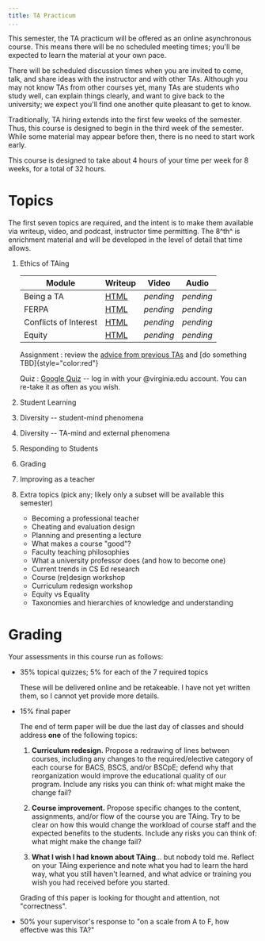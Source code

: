 ```yaml
---
title: TA Practicum
...
```


This semester, the TA practicum will be offered as an online asynchronous course.
This means there will be no scheduled meeting times; you'll be expected to learn the material at your own pace.

There will be scheduled discussion times when you are invited to come, talk, and share ideas with the instructor and with other TAs.
Although you may not know TAs from other courses yet, many TAs are students who study well, can explain things clearly, and want to give back to the university; we expect you'll find one another quite pleasant to get to know.

Traditionally, TA hiring extends into the first few weeks of the semester.
Thus, this course is designed to begin in the third week of the semester.
While some material may appear before then, there is no need to start work early.

This course is designed to take about 4 hours of your time per week for 8 weeks, for a total of 32 hours.

# Topics

The first seven topics are required, and the intent is to make them available via writeup, video, and podcast, instructor time permitting.
The 8^th^ is enrichment material and will be developed in the level of detail that time allows.

1. Ethics of TAing
    
    Module | Writeup | Video | Audio
    ------ | ------- | ----- | -----
    Being a TA | [HTML](taing.html) | *pending* | *pending*
    FERPA | [HTML](ferpa.html) | *pending* | *pending*
    Conflicts of Interest | [HTML](coi.html) | *pending* | *pending*
    Equity | [HTML](equity.html) | *pending* | *pending*
    
    Assignment
    :   review the [advice from previous TAs](advice.html) and [do something TBD]{style="color:red"}
    
    Quiz
    :   [Google Quiz](https://docs.google.com/forms/d/e/1FAIpQLSfAqYcoh-rwFxmR0wcboSX1N2nKM8UzJRVsvu-bLRAXieyAbQ/viewform?usp=sf_link) -- log in with your @virginia.edu account. You can re-take it as often as you wish.

2. Student Learning
3. Diversity -- student-mind phenomena
4. Diversity -- TA-mind and external phenomena
5. Responding to Students 
6. Grading
7. Improving as a teacher
8. Extra topics (pick any; likely only a subset will be available this semester)
    - Becoming a professional teacher
    - Cheating and evaluation design
    - Planning and presenting a lecture
    - What makes a course "good"?
    - Faculty teaching philosophies
    - What a university professor does (and how to become one)
    - Current trends in CS Ed research
    - Course (re)design workshop
    - Curriculum redesign workshop
    - Equity vs Equality
    - Taxonomies and hierarchies of knowledge and understanding

# Grading

Your assessments in this course run as follows:

- 35% topical quizzes; 5% for each of the 7 required topics
    
    These will be delivered online and be retakeable.
    I have not yet written them, so I cannot yet provide more details.

- 15% final paper

    The end of term paper will be due the last day of classes and should address **one** of the following topics:
        
    1.  **Curriculum redesign.**  Propose a redrawing of lines between courses, including any changes to the required/elective category of each course for BACS, BSCS, and/or BSCpE; defend why that reorganization would improve the educational quality of our program. Include any risks you can think of: what might make the change fail?

    2.  **Course improvement.**  Propose specific changes to the content, assignments, and/or flow of the course you are TAing. Try to be clear on how this would change the workload of course staff and the expected benefits to the students. Include any risks you can think of: what might make the change fail?

    3.  **What I wish I had known about TAing**… but nobody told me. Reflect on your TAing experience and note what you had to learn the hard way, what you still haven't learned, and what advice or training you wish you had received before you started.
    
    Grading of this paper is looking for thought and attention, not "correctness".

- 50% your supervisor's response to "on a scale from A to F, how effective was this TA?"


